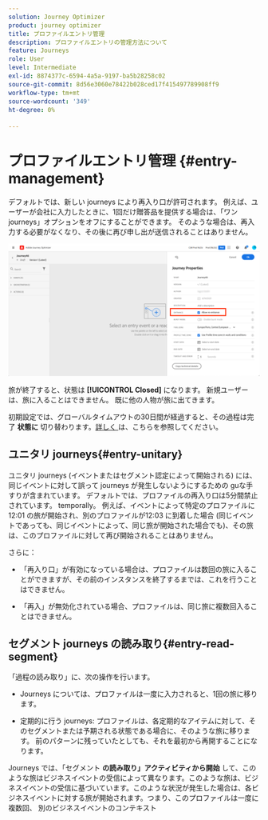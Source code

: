 ```yaml
---
solution: Journey Optimizer
product: journey optimizer
title: プロファイルエントリ管理
description: プロファイルエントリの管理方法について
feature: Journeys
role: User
level: Intermediate
exl-id: 8874377c-6594-4a5a-9197-ba5b28258c02
source-git-commit: 8d56e3060e78422b028ced17f415497789908ff9
workflow-type: tm+mt
source-wordcount: '349'
ht-degree: 0%

---
```


# プロファイルエントリ管理 {#entry-management}

デフォルトでは、新しい journeys により再入り口が許可されます。 例えば、ユーザーが会社に入力したときに、1回だけ贈答品を提供する場合は、「ワン journeys」オプションをオフにすることができます。 そのような場合は、再入力する必要がなくなり、その後に再び申し出が送信されることはありません。

![](assets/journey-re-entrance.png)

旅が終了すると、状態は **[!UICONTROL Closed]** になります。 新規ユーザーは、旅に入ることはできません。 既に他の人物が旅に出てきます。

初期設定では、グローバルタイムアウトの30日間が経過すると、その過程は完了 **状態に** 切り替わります。[詳しく ](journey-gs.md#global_timeout) は、こちらを参照してください。


## ユニタリ journeys{#entry-unitary}

ユニタリ journeys (イベントまたはセグメント認定によって開始される) には、同じイベントに対して誤って journeys が発生しないようにするための guな手すりが含まれています。 デフォルトでは、プロファイルの再入り口は5分間禁止されています。 temporally。 例えば、イベントによって特定のプロファイルに12:01 の旅が開始され、別のプロファイルが12:03 に到着した場合 (同じイベントであっても、同じイベントによって、同じ旅が開始された場合でも)、その旅は、このプロファイルに対して再び開始されることはありません。

さらに：

* 「再入り口」が有効になっている場合は、プロファイルは数回の旅に入ることができますが、その前のインスタンスを終了するまでは、これを行うことはできません。

* 「再入」が無効化されている場合、プロファイルは、同じ旅に複数回入ることはできません。

## セグメント journeys の読み取り{#entry-read-segment}

「過程の読み取り」に、次の操作を行います。

* Journeys については、プロファイルは一度に入力されると、1回の旅に移ります。

* 定期的に行う journeys: プロファイルは、各定期的なアイテムに対して、そのセグメントまたは予期される状態である場合に、そのような旅に移ります。 前のパターンに残っていたとしても、それを最初から再開することになります。

Journeys では、「セグメント **の読み取り」アクティビティから開始** して、このような旅はビジネスイベントの受信によって異なります。このような旅は、ビジネスイベントの受信に基づいています。このような状況が発生した場合は、各ビジネスイベントに対する旅が開始されます。つまり、このプロファイルは一度に複数回、 別のビジネスイベントのコンテキスト
